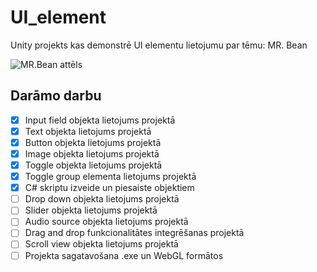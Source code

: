 # UI_element
Unity projekts kas demonstrē UI elementu lietojumu par tēmu: MR. Bean

![MR.Bean attēls](https://th.bing.com/th/id/R.92f9bb31e62a10adc9a79bf79ece8a19?rik=LOsJ%2fUrK2IaFyQ&pid=ImgRaw&r=0)

## Darāmo darbu
- [x] Input field objekta lietojums projektā
- [x] Text objekta lietojums projektā
- [x] Button objekta lietojums projektā
- [x] Image objekta lietojums projektā
- [x] Toggle objekta lietojums projektā
- [x] Toggle group elementa lietojums projektā
- [x] C# skriptu izveide un piesaiste objektiem
- [ ] Drop down objekta lietojums projektā
- [ ] Slider objekta lietojums projektā
- [ ] Audio source objekta lietojums projektā
- [ ] Drag and drop funkcionalitātes integrēšanas projektā
- [ ] Scroll view objekta lietojums projektā
- [ ] Projekta sagatavošana .exe un WebGL formātos
